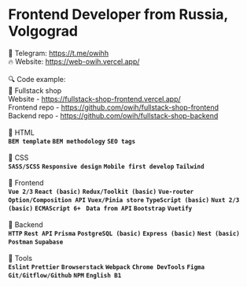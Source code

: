 <h1 align="left">Frontend Developer from Russia, Volgograd</h1>

🧊 Telegram: https://t.me/owihh
</br>
🔥 Website: https://web-owih.vercel.app/
</br>
</br>
🔍 Code example:
</br>
🔰 Fullstack shop
</br>
Website - https://fullstack-shop-frontend.vercel.app/
</br>
Frontend repo - https://github.com/owih/fullstack-shop-frontend
</br>
Backend repo - https://github.com/owih/fullstack-shop-backend
</br>
</br>
🔷 HTML
</br>
**`BEM template`** **`BEM methodology`** **`SEO tags`**
</br>
</br>
🔷 CSS
</br>
**`SASS/SCSS`** **`Responsive design`** **`Mobile first develop`** **`Tailwind`**
</br>
</br>
🔷 Frontend
</br>
**`Vue 2/3`** **`React (basic)`** **`Redux/Toolkit (basic)`** **`Vue-router`** **`Option/Composition API`** **`Vuex/Pinia store`** **`TypeScript (basic)`** **`Nuxt 2/3 (basic)`** **`ECMAScript 6+
`** **`Data from API`** **`Bootstrap`** **`Vuetify`**
</br>
</br>
🔷 Backend
</br>
**`HTTP`** **`Rest API`** **`Prisma`** **`PostgreSQL (basic)`** **`Express (basic)`** **`Nest (basic)`** **`Postman`** **`Supabase`**
</br>
</br>
🔷 Tools
</br>
**`Eslint`** **`Prettier`** **`Browserstack`** **`Webpack`** **`Chrome DevTools`** **`Figma`** **`Git/Gitflow/Github`** **`NPM`** **`English B1`**
</br>
